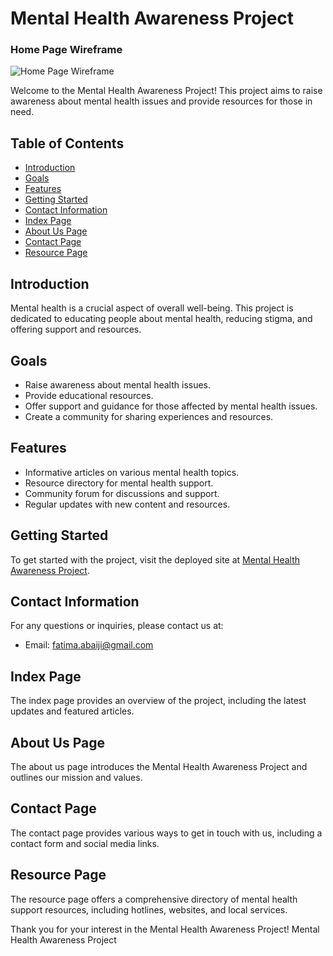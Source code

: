 # Mental Health Awareness Project

### Home Page Wireframe
![Home Page Wireframe](assets/images/)

Welcome to the Mental Health Awareness Project! This project aims to raise awareness about mental health issues and provide resources for those in need.

## Table of Contents
- [Introduction](#introduction)
- [Goals](#goals)
- [Features](#features)
- [Getting Started](#getting-started)
- [Contact Information](#contact-information)
- [Index Page](#index-page)
- [About Us Page](#about-us-page)
- [Contact Page](#contact-page)
- [Resource Page](#resource-page)

## Introduction
Mental health is a crucial aspect of overall well-being. This project is dedicated to educating people about mental health, reducing stigma, and offering support and resources.

## Goals
- Raise awareness about mental health issues.
- Provide educational resources.
- Offer support and guidance for those affected by mental health issues.
- Create a community for sharing experiences and resources.

## Features
- Informative articles on various mental health topics.
- Resource directory for mental health support.
- Community forum for discussions and support.
- Regular updates with new content and resources.

## Getting Started
To get started with the project, visit the deployed site at [Mental Health Awareness Project](https://fatimaabaiji.github.io/mental-health-awarness/).


## Contact Information
For any questions or inquiries, please contact us at:
- Email: [fatima.abaiji@gmail.com](mailto:fatima.abaiji@gmail.com)

## Index Page
The index page provides an overview of the project, including the latest updates and featured articles.

## About Us Page
The about us page introduces the Mental Health Awareness Project and outlines our mission and values.

## Contact Page
The contact page provides various ways to get in touch with us, including a contact form and social media links.

## Resource Page
The resource page offers a comprehensive directory of mental health support resources, including hotlines, websites, and local services.

Thank you for your interest in the Mental Health Awareness Project! Mental Health Awareness Project
